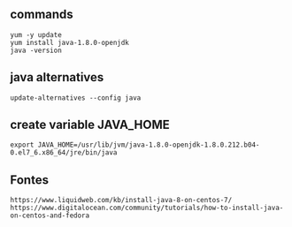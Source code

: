 
##  commands
	yum -y update
	yum install java-1.8.0-openjdk
	java -version


## java alternatives
	update-alternatives --config java


## create variable JAVA_HOME
	export JAVA_HOME=/usr/lib/jvm/java-1.8.0-openjdk-1.8.0.212.b04-0.el7_6.x86_64/jre/bin/java


## Fontes
	https://www.liquidweb.com/kb/install-java-8-on-centos-7/
	https://www.digitalocean.com/community/tutorials/how-to-install-java-on-centos-and-fedora